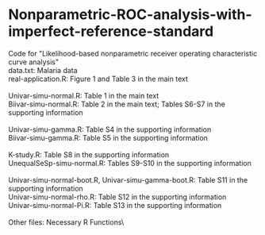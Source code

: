 # Nonparametric-ROC-analysis-with-imperfect-reference-standard
Code for "Likelihood-based nonparametric receiver operating characteristic curve analysis"
\
data.txt: Malaria data\
real-application.R: Figure 1 and Table 3 in the main text\
\
Univar-simu-normal.R: Table 1 in the main text\
Biivar-simu-normal.R: Table 2 in the main text; Tables S6-S7 in the
supporting information\
\
Univar-simu-gamma.R: Table S4 in the supporting information\
Biivar-simu-gamma.R: Table S5 in the supporting information\
\
K-study.R: Table S8 in the supporting information\
UnequalSeSp-simu-normal.R: Tables S9-S10 in the supporting information\
\
Univar-simu-normal-boot.R, Univar-simu-gamma-boot.R: Table S11 in the
supporting information\
Univar-simu-normal-rho.R: Table S12 in the supporting information\
Univar-simu-normal-Pi.R: Table S13 in the supporting information\
\
Other files: Necessary R Functions\
